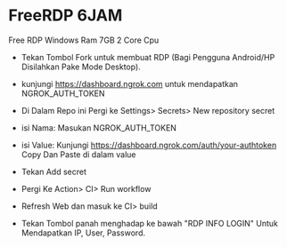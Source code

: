 # FreeRDP 6JAM
Free RDP Windows Ram 7GB 2 Core Cpu 

+ Tekan Tombol Fork untuk membuat RDP (Bagi Pengguna Android/HP Disilahkan Pake Mode Desktop).

+ kunjungi https://dashboard.ngrok.com untuk mendapatkan NGROK_AUTH_TOKEN

+ Di Dalam Repo ini Pergi ke Settings> Secrets> New repository secret

+ isi Nama: Masukan NGROK_AUTH_TOKEN

+ isi Value: Kunjungi https://dashboard.ngrok.com/auth/your-authtoken Copy Dan Paste di dalam value

+ Tekan Add secret

+ Pergi Ke Action> CI> Run workflow

+ Refresh Web dan masuk ke CI> build

+ Tekan Tombol panah menghadap ke bawah "RDP INFO LOGIN" Untuk Mendapatkan IP, User, Password.
